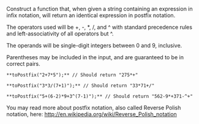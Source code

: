 Construct a function that, when given a string containing an expression in infix notation, will return an identical expression in postfix notation.

The operators used will be +, -, *, /, and ^ with standard precedence rules and left-associativity of all operators but ^.

The operands will be single-digit integers between 0 and 9, inclusive.

Parentheses may be included in the input, and are guaranteed to be in correct pairs.
````
**toPostfix("2+7*5");** // Should return "275*+"

**toPostfix("3*3/(7+1)");** // Should return "33*71+/"

**toPostfix("5+(6-2)*9+3^(7-1)");** // Should return "562-9*+371-^+"
````
You may read more about postfix notation, also called Reverse Polish notation, here: http://en.wikipedia.org/wiki/Reverse_Polish_notation
